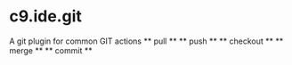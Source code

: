 # c9.ide.git
A git plugin for common GIT actions
** pull **
** push **
** checkout **
** merge **
** commit **
